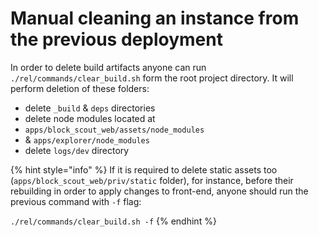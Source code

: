 # Manual cleaning an instance from the previous deployment

In order to delete build artifacts anyone can run `./rel/commands/clear_build.sh` form the root project directory. It will perform deletion of these folders:

* delete `_build` & `deps` directories
* delete node modules located at
* `apps/block_scout_web/assets/node_modules`
* & `apps/explorer/node_modules`
* delete `logs/dev` directory

{% hint style="info" %}
If it is required to delete static assets too \(`apps/block_scout_web/priv/static` folder\), for instance, before their rebuilding in order to apply changes to front-end, anyone should run the previous command with `-f` flag:

`./rel/commands/clear_build.sh -f`
{% endhint %}

